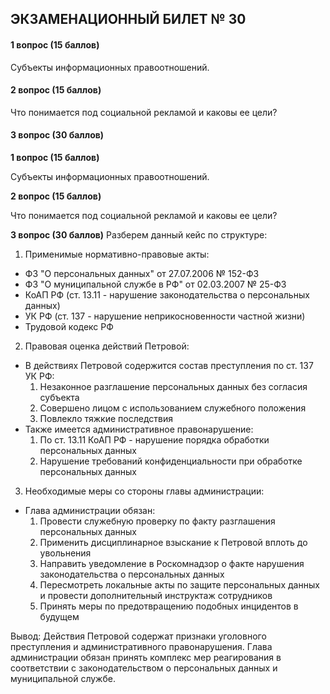 ## ЭКЗАМЕНАЦИОННЫЙ БИЛЕТ № 30
#### 1 вопрос (15 баллов)
Субъекты информационных правоотношений.

#### 2 вопрос (15 баллов)
Что понимается под социальной рекламой и каковы ее цели?

#### 3 вопрос (30 баллов)

**1 вопрос (15 баллов)**

Субъекты информационных правоотношений.

**2 вопрос (15 баллов)**

Что понимается под социальной рекламой и каковы ее цели?

**3 вопрос (30 баллов)**
Разберем данный кейс по структуре:

1. Применимые нормативно-правовые акты:
- ФЗ "О персональных данных" от 27.07.2006 № 152-ФЗ
- ФЗ "О муниципальной службе в РФ" от 02.03.2007 № 25-ФЗ
- КоАП РФ (ст. 13.11 - нарушение законодательства о персональных данных)
- УК РФ (ст. 137 - нарушение неприкосновенности частной жизни)
- Трудовой кодекс РФ

2. Правовая оценка действий Петровой:
- В действиях Петровой содержится состав преступления по ст. 137 УК РФ:
   1. Незаконное разглашение персональных данных без согласия субъекта
   2. Совершено лицом с использованием служебного положения
   3. Повлекло тяжкие последствия
- Также имеется административное правонарушение:
   1. По ст. 13.11 КоАП РФ - нарушение порядка обработки персональных данных
   2. Нарушение требований конфиденциальности при обработке персональных данных

3. Необходимые меры со стороны главы администрации:
- Глава администрации обязан:
   1. Провести служебную проверку по факту разглашения персональных данных
   2. Применить дисциплинарное взыскание к Петровой вплоть до увольнения
   3. Направить уведомление в Роскомнадзор о факте нарушения законодательства о персональных данных
   4. Пересмотреть локальные акты по защите персональных данных и провести дополнительный инструктаж сотрудников
   5. Принять меры по предотвращению подобных инцидентов в будущем

Вывод: Действия Петровой содержат признаки уголовного преступления и административного правонарушения. Глава администрации обязан принять комплекс мер реагирования в соответствии с законодательством о персональных данных и муниципальной службе.